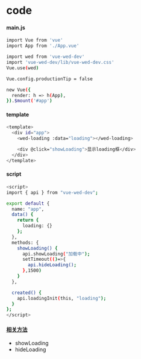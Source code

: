 
# code

#### main.js

``` bash
import Vue from 'vue'
import App from './App.vue'

import wed from 'vue-wed-dev'
import 'vue-wed-dev/lib/vue-wed-dev.css'
Vue.use(wed)

Vue.config.productionTip = false

new Vue({
  render: h => h(App),
}).$mount('#app')
```

#### template

``` bash
<template>
  <div id="app">
    <wed-loading :data="loading"></wed-loading>

    <div @click="showLoading">显示loading框</div>
  </div>
</template>
```

#### script

``` bash
<script>
import { api } from "vue-wed-dev";

export default {
  name: "app",
  data() {
    return {
      loading: {}
    };
  },
  methods: {
    showLoading() {
      api.showLoading("加载中");
      setTimeout(()=>{
        api.hideLoading();
      },1500)
    }
  },

  created() {
    api.loadingInit(this, "loading");
  }
};
</script>
```

#### [相关方法](/docs/mothods/loading.md)
- showLoading
- hideLoading

